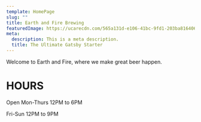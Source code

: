 ```yaml
---
template: HomePage
slug: ""
title: Earth and Fire Brewing
featuredImage: https://ucarecdn.com/565a131d-e106-41bc-9fd1-203ba816406f/
meta:
  description: This is a meta description.
  title: The Ultimate Gatsby Starter
---
```


Welcome to Earth and Fire, where we make great beer happen.

# HOURS
Open
Mon-Thurs
12PM to 6PM

Fri-Sun
12PM to 9PM